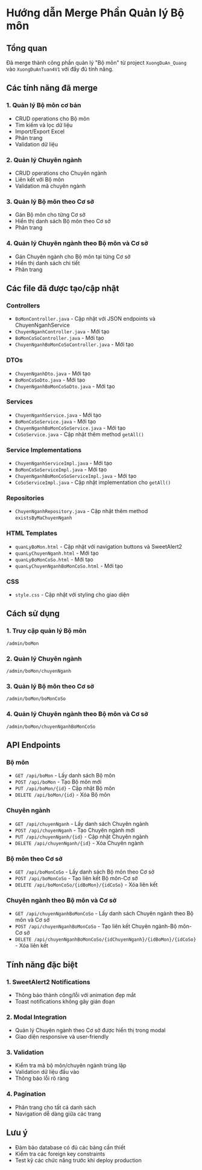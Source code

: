 # Hướng dẫn Merge Phần Quản lý Bộ môn

## Tổng quan
Đã merge thành công phần quản lý "Bộ môn" từ project `XuongDuAn_Quang` vào `XuongDuAnTuan4V1` với đầy đủ tính năng.

## Các tính năng đã merge

### 1. Quản lý Bộ môn cơ bản
- CRUD operations cho Bộ môn
- Tìm kiếm và lọc dữ liệu
- Import/Export Excel
- Phân trang
- Validation dữ liệu

### 2. Quản lý Chuyên ngành
- CRUD operations cho Chuyên ngành
- Liên kết với Bộ môn
- Validation mã chuyên ngành

### 3. Quản lý Bộ môn theo Cơ sở
- Gán Bộ môn cho từng Cơ sở
- Hiển thị danh sách Bộ môn theo Cơ sở
- Phân trang

### 4. Quản lý Chuyên ngành theo Bộ môn và Cơ sở
- Gán Chuyên ngành cho Bộ môn tại từng Cơ sở
- Hiển thị danh sách chi tiết
- Phân trang

## Các file đã được tạo/cập nhật

### Controllers
- `BoMonController.java` - Cập nhật với JSON endpoints và ChuyenNganhService
- `ChuyenNganhController.java` - Mới tạo
- `BoMonCoSoController.java` - Mới tạo  
- `ChuyenNganhBoMonCoSoController.java` - Mới tạo

### DTOs
- `ChuyenNganhDto.java` - Mới tạo
- `BoMonCoSoDto.java` - Mới tạo
- `ChuyenNganhBoMonCoSoDto.java` - Mới tạo

### Services
- `ChuyenNganhService.java` - Mới tạo
- `BoMonCoSoService.java` - Mới tạo
- `ChuyenNganhBoMonCoSoService.java` - Mới tạo
- `CoSoService.java` - Cập nhật thêm method `getAll()`

### Service Implementations
- `ChuyenNganhServiceImpl.java` - Mới tạo
- `BoMonCoSoServiceImpl.java` - Mới tạo
- `ChuyenNganhBoMonCoSoServiceImpl.java` - Mới tạo
- `CoSoServiceImpl.java` - Cập nhật implementation cho `getAll()`

### Repositories
- `ChuyenNganhRepository.java` - Cập nhật thêm method `existsByMaChuyenNganh`

### HTML Templates
- `quanLyBoMon.html` - Cập nhật với navigation buttons và SweetAlert2
- `quanLyChuyenNganh.html` - Mới tạo
- `quanLyBoMonCoSo.html` - Mới tạo
- `quanLyChuyenNganhBoMonCoSo.html` - Mới tạo

### CSS
- `style.css` - Cập nhật với styling cho giao diện

## Cách sử dụng

### 1. Truy cập quản lý Bộ môn
```
/admin/boMon
```

### 2. Quản lý Chuyên ngành
```
/admin/boMon/chuyenNganh
```

### 3. Quản lý Bộ môn theo Cơ sở
```
/admin/boMon/boMonCoSo
```

### 4. Quản lý Chuyên ngành theo Bộ môn và Cơ sở
```
/admin/boMon/chuyenNganhBoMonCoSo
```

## API Endpoints

### Bộ môn
- `GET /api/boMon` - Lấy danh sách Bộ môn
- `POST /api/boMon` - Tạo Bộ môn mới
- `PUT /api/boMon/{id}` - Cập nhật Bộ môn
- `DELETE /api/boMon/{id}` - Xóa Bộ môn

### Chuyên ngành
- `GET /api/chuyenNganh` - Lấy danh sách Chuyên ngành
- `POST /api/chuyenNganh` - Tạo Chuyên ngành mới
- `PUT /api/chuyenNganh/{id}` - Cập nhật Chuyên ngành
- `DELETE /api/chuyenNganh/{id}` - Xóa Chuyên ngành

### Bộ môn theo Cơ sở
- `GET /api/boMonCoSo` - Lấy danh sách Bộ môn theo Cơ sở
- `POST /api/boMonCoSo` - Tạo liên kết Bộ môn-Cơ sở
- `DELETE /api/boMonCoSo/{idBoMon}/{idCoSo}` - Xóa liên kết

### Chuyên ngành theo Bộ môn và Cơ sở
- `GET /api/chuyenNganhBoMonCoSo` - Lấy danh sách Chuyên ngành theo Bộ môn và Cơ sở
- `POST /api/chuyenNganhBoMonCoSo` - Tạo liên kết Chuyên ngành-Bộ môn-Cơ sở
- `DELETE /api/chuyenNganhBoMonCoSo/{idChuyenNganh}/{idBoMon}/{idCoSo}` - Xóa liên kết

## Tính năng đặc biệt

### 1. SweetAlert2 Notifications
- Thông báo thành công/lỗi với animation đẹp mắt
- Toast notifications không gây gián đoạn

### 2. Modal Integration
- Quản lý Chuyên ngành theo Cơ sở được hiển thị trong modal
- Giao diện responsive và user-friendly

### 3. Validation
- Kiểm tra mã bộ môn/chuyên ngành trùng lặp
- Validation dữ liệu đầu vào
- Thông báo lỗi rõ ràng

### 4. Pagination
- Phân trang cho tất cả danh sách
- Navigation dễ dàng giữa các trang

## Lưu ý
- Đảm bảo database có đủ các bảng cần thiết
- Kiểm tra các foreign key constraints
- Test kỹ các chức năng trước khi deploy production 